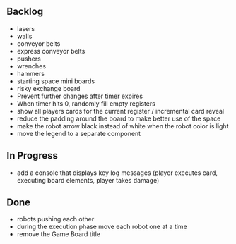 ## Backlog
* lasers
* walls
* conveyor belts
* express conveyor belts
* pushers
* wrenches
* hammers
* starting space mini boards
* risky exchange board
* Prevent further changes after timer expires
* When timer hits 0, randomly fill empty registers
* show all players cards for the current register / incremental card reveal
* reduce the padding around the board to make better use of the space
* make the robot arrow black instead of white when the robot color is light
* move the legend to a separate component

## In Progress
* add a console that displays key log messages (player executes card, executing board elements, player takes damage)

## Done
* robots pushing each other
* during the execution phase move each robot one at a time
* remove the Game Board title
